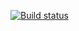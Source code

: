 [![Build status](https://ci.appveyor.com/api/projects/status/ahjwcigl00st7yat/branch/main?svg=true)](https://ci.appveyor.com/project/SergeevKostia/selenium/branch/main)
